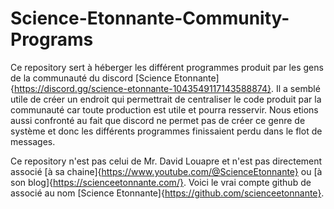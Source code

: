 # Science-Etonnante-Community-Programs

Ce repository sert à héberger les différent programmes produit par les gens de la communauté du discord [Science Etonnante]{https://discord.gg/science-etonnante-1043549117143588874}. Il a semblé utile de créer un endroit qui permettrait de centraliser le code produit par la communauté car toute production est utile et pourra resservir. Nous etions aussi confronté au fait que discord ne permet pas de créer ce genre de système et donc les différents programmes finissaient perdu dans le flot de messages.

Ce repository n'est pas celui de Mr. David Louapre et n'est pas directement associé [à sa chaine]{https://www.youtube.com/@ScienceEtonnante} ou [à son blog]{https://scienceetonnante.com/}.
Voici le vrai compte github de associé au nom [Science Etonnante]{https://github.com/scienceetonnante}.
